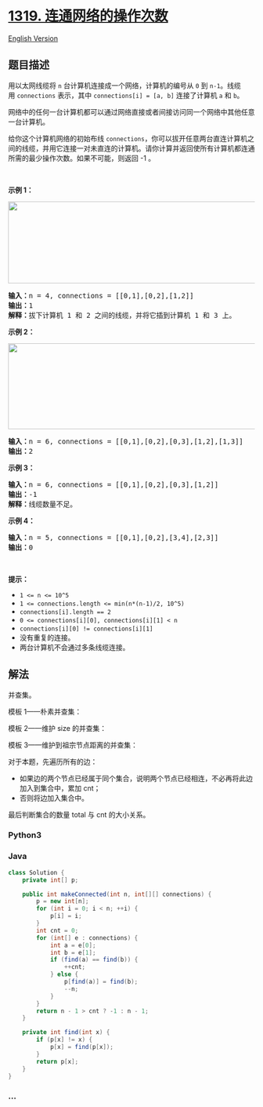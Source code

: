 # [1319. 连通网络的操作次数](https://leetcode.cn/problems/number-of-operations-to-make-network-connected)

[English Version](/solution/1300-1399/1319.Number%20of%20Operations%20to%20Make%20Network%20Connected/README_EN.md)

## 题目描述

<!-- 这里写题目描述 -->

<p>用以太网线缆将&nbsp;<code>n</code>&nbsp;台计算机连接成一个网络，计算机的编号从&nbsp;<code>0</code>&nbsp;到&nbsp;<code>n-1</code>。线缆用&nbsp;<code>connections</code>&nbsp;表示，其中&nbsp;<code>connections[i] = [a, b]</code>&nbsp;连接了计算机&nbsp;<code>a</code>&nbsp;和&nbsp;<code>b</code>。</p>

<p>网络中的任何一台计算机都可以通过网络直接或者间接访问同一个网络中其他任意一台计算机。</p>

<p>给你这个计算机网络的初始布线&nbsp;<code>connections</code>，你可以拔开任意两台直连计算机之间的线缆，并用它连接一对未直连的计算机。请你计算并返回使所有计算机都连通所需的最少操作次数。如果不可能，则返回&nbsp;-1 。&nbsp;</p>

<p>&nbsp;</p>

<p><strong>示例 1：</strong></p>

<p><strong><img alt="" src="https://fastly.jsdelivr.net/gh/doocs/leetcode@main/solution/1300-1399/1319.Number%20of%20Operations%20to%20Make%20Network%20Connected/images/sample_1_1677.png" style="height: 167px; width: 570px;"></strong></p>

<pre><strong>输入：</strong>n = 4, connections = [[0,1],[0,2],[1,2]]
<strong>输出：</strong>1
<strong>解释：</strong>拔下计算机 1 和 2 之间的线缆，并将它插到计算机 1 和 3 上。
</pre>

<p><strong>示例 2：</strong></p>

<p><strong><img alt="" src="https://fastly.jsdelivr.net/gh/doocs/leetcode@main/solution/1300-1399/1319.Number%20of%20Operations%20to%20Make%20Network%20Connected/images/sample_2_1677.png" style="height: 175px; width: 660px;"></strong></p>

<pre><strong>输入：</strong>n = 6, connections = [[0,1],[0,2],[0,3],[1,2],[1,3]]
<strong>输出：</strong>2
</pre>

<p><strong>示例 3：</strong></p>

<pre><strong>输入：</strong>n = 6, connections = [[0,1],[0,2],[0,3],[1,2]]
<strong>输出：</strong>-1
<strong>解释：</strong>线缆数量不足。
</pre>

<p><strong>示例 4：</strong></p>

<pre><strong>输入：</strong>n = 5, connections = [[0,1],[0,2],[3,4],[2,3]]
<strong>输出：</strong>0
</pre>

<p>&nbsp;</p>

<p><strong>提示：</strong></p>

<ul>
	<li><code>1 &lt;= n &lt;= 10^5</code></li>
	<li><code>1 &lt;= connections.length &lt;= min(n*(n-1)/2, 10^5)</code></li>
	<li><code>connections[i].length == 2</code></li>
	<li><code>0 &lt;= connections[i][0], connections[i][1]&nbsp;&lt; n</code></li>
	<li><code>connections[i][0] != connections[i][1]</code></li>
	<li>没有重复的连接。</li>
	<li>两台计算机不会通过多条线缆连接。</li>
</ul>

## 解法

<!-- 这里可写通用的实现逻辑 -->

并查集。

模板 1——朴素并查集：



模板 2——维护 size 的并查集：



模板 3——维护到祖宗节点距离的并查集：



对于本题，先遍历所有的边：

-   如果边的两个节点已经属于同个集合，说明两个节点已经相连，不必再将此边加入到集合中，累加 cnt；
-   否则将边加入集合中。

最后判断集合的数量 total 与 cnt 的大小关系。

<!-- tabs:start -->

### **Python3**

<!-- 这里可写当前语言的特殊实现逻辑 -->



### **Java**

<!-- 这里可写当前语言的特殊实现逻辑 -->

```java
class Solution {
    private int[] p;

    public int makeConnected(int n, int[][] connections) {
        p = new int[n];
        for (int i = 0; i < n; ++i) {
            p[i] = i;
        }
        int cnt = 0;
        for (int[] e : connections) {
            int a = e[0];
            int b = e[1];
            if (find(a) == find(b)) {
                ++cnt;
            } else {
                p[find(a)] = find(b);
                --n;
            }
        }
        return n - 1 > cnt ? -1 : n - 1;
    }

    private int find(int x) {
        if (p[x] != x) {
            p[x] = find(p[x]);
        }
        return p[x];
    }
}
```









### **...**

```

```



